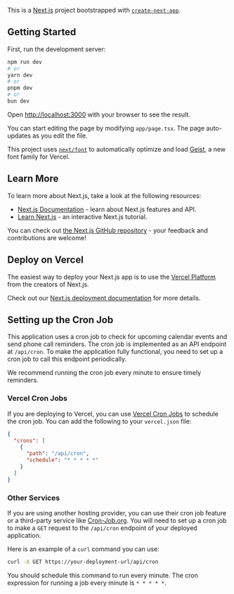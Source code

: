 This is a [Next.js](https://nextjs.org) project bootstrapped with [`create-next-app`](https://nextjs.org/docs/app/api-reference/cli/create-next-app).

## Getting Started

First, run the development server:

```bash
npm run dev
# or
yarn dev
# or
pnpm dev
# or
bun dev
```

Open [http://localhost:3000](http://localhost:3000) with your browser to see the result.

You can start editing the page by modifying `app/page.tsx`. The page auto-updates as you edit the file.

This project uses [`next/font`](https://nextjs.org/docs/app/building-your-application/optimizing/fonts) to automatically optimize and load [Geist](https://vercel.com/font), a new font family for Vercel.

## Learn More

To learn more about Next.js, take a look at the following resources:

- [Next.js Documentation](https://nextjs.org/docs) - learn about Next.js features and API.
- [Learn Next.js](https://nextjs.org/learn) - an interactive Next.js tutorial.

You can check out [the Next.js GitHub repository](https://github.com/vercel/next.js) - your feedback and contributions are welcome!

## Deploy on Vercel

The easiest way to deploy your Next.js app is to use the [Vercel Platform](https://vercel.com/new?utm_medium=default-template&filter=next.js&utm_source=create-next-app&utm_campaign=create-next-app-readme) from the creators of Next.js.

Check out our [Next.js deployment documentation](https://nextjs.org/docs/app/building-your-application/deploying) for more details.

## Setting up the Cron Job

This application uses a cron job to check for upcoming calendar events and send phone call reminders. The cron job is implemented as an API endpoint at `/api/cron`. To make the application fully functional, you need to set up a cron job to call this endpoint periodically.

We recommend running the cron job every minute to ensure timely reminders.

### Vercel Cron Jobs

If you are deploying to Vercel, you can use [Vercel Cron Jobs](https://vercel.com/docs/cron-jobs) to schedule the cron job. You can add the following to your `vercel.json` file:

```json
{
  "crons": [
    {
      "path": "/api/cron",
      "schedule": "* * * * *"
    }
  ]
}
```

### Other Services

If you are using another hosting provider, you can use their cron job feature or a third-party service like [Cron-Job.org](https://cron-job.org/). You will need to set up a cron job to make a `GET` request to the `/api/cron` endpoint of your deployed application.

Here is an example of a `curl` command you can use:

```bash
curl -X GET https://your-deployment-url/api/cron
```

You should schedule this command to run every minute. The cron expression for running a job every minute is `* * * * *`.
